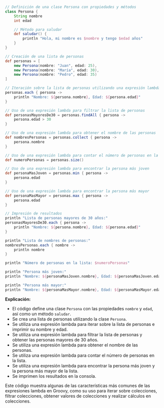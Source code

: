 ```groovy
// Definición de una clase Persona con propiedades y métodos
class Persona {
    String nombre
    int edad

    // Método para saludar
    def saludar() {
        println "Hola, mi nombre es $nombre y tengo $edad años"
    }
}

// Creación de una lista de personas
def personas = [
    new Persona(nombre: "Juan", edad: 25),
    new Persona(nombre: "María", edad: 30),
    new Persona(nombre: "Pedro", edad: 35)
]

// Iteración sobre la lista de personas utilizando una expresión lambda
personas.each { persona ->
    println "Nombre: ${persona.nombre}, Edad: ${persona.edad}"
}

// Uso de una expresión lambda para filtrar la lista de personas
def personasMayoresDe30 = personas.findAll { persona ->
    persona.edad > 30
}

// Uso de una expresión lambda para obtener el nombre de las personas
def nombresPersonas = personas.collect { persona ->
    persona.nombre
}

// Uso de una expresión lambda para contar el número de personas en la lista
def numeroPersonas = personas.size()

// Uso de una expresión lambda para encontrar la persona más joven
def personaMasJoven = personas.min { persona ->
    persona.edad
}

// Uso de una expresión lambda para encontrar la persona más mayor
def personaMasMayor = personas.max { persona ->
    persona.edad
}

// Impresión de resultados
println "Lista de personas mayores de 30 años:"
personasMayoresDe30.each { persona ->
    println "Nombre: ${persona.nombre}, Edad: ${persona.edad}"
}

println "Lista de nombres de personas:"
nombresPersonas.each { nombre ->
    println nombre
}

println "Número de personas en la lista: $numeroPersonas"

println "Persona más joven:"
println "Nombre: ${personaMasJoven.nombre}, Edad: ${personaMasJoven.edad}"

println "Persona más mayor:"
println "Nombre: ${personaMasMayor.nombre}, Edad: ${personaMasMayor.edad}"
```

**Explicación:**

* El código define una clase `Persona` con las propiedades `nombre` y `edad`, así como un método `saludar`.
* Se crea una lista de personas utilizando la clase `Persona`.
* Se utiliza una expresión lambda para iterar sobre la lista de personas e imprimir su nombre y edad.
* Se utiliza una expresión lambda para filtrar la lista de personas y obtener las personas mayores de 30 años.
* Se utiliza una expresión lambda para obtener el nombre de las personas.
* Se utiliza una expresión lambda para contar el número de personas en la lista.
* Se utiliza una expresión lambda para encontrar la persona más joven y la persona más mayor de la lista.
* Se imprimen los resultados en la consola.

Este código muestra algunas de las características más comunes de las expresiones lambda en Groovy, como su uso para iterar sobre colecciones, filtrar colecciones, obtener valores de colecciones y realizar cálculos en colecciones.